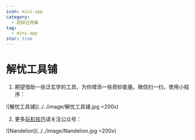 ```yaml
---
icon: mini-app
category:
  - 超级应用集
tag:
  - mini-app
star: true
---
```


# 解忧工具铺

1. 期望借助一些泛玄学的工具，为你增添一些奇妙能量。微信扫一扫，使用小程序：

  ![解忧工具铺](../../image/解忧工具铺.jpg =200x)

2. 更多[玩机技巧](https://mp.weixin.qq.com/mp/appmsgalbum?__biz=Mzg5MDg3NzYwNg==&action=getalbum&album_id=2686321010140561411#wechat_redirect)请关注公众号：

  ![Nandelion](../../image/Nandelion.jpg =200x)